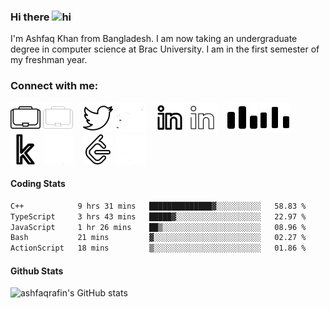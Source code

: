 ### Hi there <img src="https://user-images.githubusercontent.com/1303154/88677602-1635ba80-d120-11ea-84d8-d263ba5fc3c0.gif" width="28px" height="28px" alt="hi">

I'm Ashfaq Khan from Bangladesh. I am now taking an undergraduate degree in computer science at Brac University. I am in the first semester of my freshman year.

### Connect with me:

[![website](./img/portfolio-light.svg)](https://error.com#gh-light-mode-only)
[![website](./img/portfolio-dark.svg)](https://error.com#gh-dark-mode-only)
&nbsp;&nbsp;
[![website](./img/twitter-light.svg)](https://twitter.com/ashfaqrafin#gh-light-mode-only)
[![website](./img/twitter-dark.svg)](https://twitter.com/ashfaqrafin#gh-dark-mode-only)
&nbsp;&nbsp;
[![website](./img/linkedin-light.svg)](https://linkedin.com/in/ashfaqrafin#gh-light-mode-only)
[![website](./img/linkedin-dark.svg)](https://linkedin.com/in/ashfaqrafin#gh-dark-mode-only)
&nbsp;&nbsp;
[![website](./img/codeforces-light.svg)](https://codeforces.com/profile/ashfaqrafin#gh-light-mode-only)
[![website](./img/codeforces-dark.svg)](https://codeforces.com/profile/ashfaqrafin#gh-dark-mode-only)
&nbsp;&nbsp;
[![website](./img/kaggle-light.svg)](https://www.kaggle.com/ashfaqkhanrafin#gh-light-mode-only)
[![website](./img/kaggle-dark.svg)](https://www.kaggle.com/ashfaqkhanrafin#gh-dark-mode-only)
&nbsp;&nbsp;
[![website](./img/leetcode-light.svg)](https://leetcode.com/ashfaqrafin#gh-light-mode-only)
[![website](./img/leetcode-dark.svg)](https://leetcode.com/ashfaqrafin#gh-dark-mode-only)

#### Coding Stats

<!--START_SECTION:waka-->

```txt
C++            9 hrs 31 mins   ██████████████▓░░░░░░░░░░   58.83 %
TypeScript     3 hrs 43 mins   █████▓░░░░░░░░░░░░░░░░░░░   22.97 %
JavaScript     1 hr 26 mins    ██▒░░░░░░░░░░░░░░░░░░░░░░   08.96 %
Bash           21 mins         ▓░░░░░░░░░░░░░░░░░░░░░░░░   02.27 %
ActionScript   18 mins         ▒░░░░░░░░░░░░░░░░░░░░░░░░   01.86 %
```

<!--END_SECTION:waka-->

#### Github Stats

![ashfaqrafin's GitHub stats](https://github-readme-stats.vercel.app/api?username=ashfaqrafin&show_icons=true&theme=transparent)
